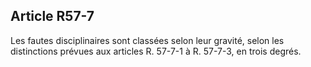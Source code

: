 Article R57-7
----
Les fautes disciplinaires sont classées selon leur gravité, selon les
distinctions prévues aux articles R. 57-7-1 à R. 57-7-3, en trois degrés.
